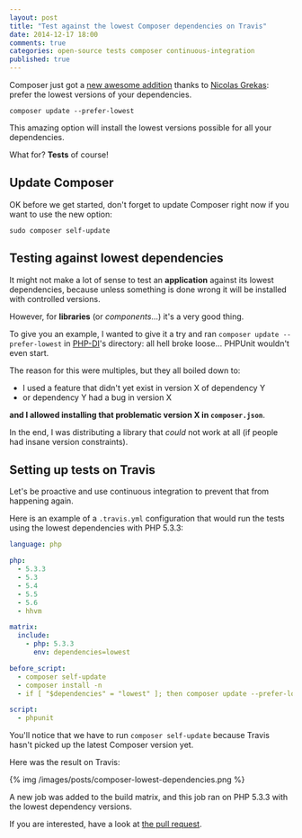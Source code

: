 ```yaml
---
layout: post
title: "Test against the lowest Composer dependencies on Travis"
date: 2014-12-17 18:00
comments: true
categories: open-source tests composer continuous-integration
published: true
---
```


Composer just got a [new awesome addition](https://github.com/composer/composer/pull/3450) thanks to [Nicolas Grekas](https://twitter.com/nicolasgrekas): prefer the lowest versions of your dependencies.

```
composer update --prefer-lowest
```

This amazing option will install the lowest versions possible for all your dependencies.

What for? **Tests** of course!

<!--more-->

## Update Composer

OK before we get started, don't forget to update Composer right now if you want to use the new option:

```
sudo composer self-update
```

## Testing against lowest dependencies

It might not make a lot of sense to test an **application** against its lowest dependencies, because unless something is done wrong it will be installed with controlled versions.

However, for **libraries** (or *components*…) it's a very good thing.

To give you an example, I wanted to give it a try and ran `composer update --prefer-lowest` in [PHP-DI](http://php-di.org)'s directory: all hell broke loose… PHPUnit wouldn't even start.

The reason for this were multiples, but they all boiled down to:

- I used a feature that didn't yet exist in version X of dependency Y
- or dependency Y had a bug in version X

**and I allowed installing that problematic version X in `composer.json`**.

In the end, I was distributing a library that *could* not work at all (if people had insane version constraints).

## Setting up tests on Travis

Let's be proactive and use continuous integration to prevent that from happening again.

Here is an example of a `.travis.yml` configuration that would run the tests using the lowest dependencies with PHP 5.3.3:

```yml
language: php

php:
  - 5.3.3
  - 5.3
  - 5.4
  - 5.5
  - 5.6
  - hhvm

matrix:
  include:
    - php: 5.3.3
      env: dependencies=lowest

before_script:
  - composer self-update
  - composer install -n
  - if [ "$dependencies" = "lowest" ]; then composer update --prefer-lowest --prefer-stable -n; fi;

script:
  - phpunit
```

You'll notice that we have to run `composer self-update` because Travis hasn't picked up the latest Composer version yet.

Here was the result on Travis:

{% img /images/posts/composer-lowest-dependencies.png %}

A new job was added to the build matrix, and this job ran on PHP 5.3.3 with the lowest dependency versions.

If you are interested, have a look at [the pull request](https://github.com/mnapoli/PHP-DI/pull/219).
